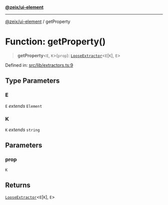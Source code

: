 [**@zeix/ui-element**](../README.md)

***

[@zeix/ui-element](../globals.md) / getProperty

# Function: getProperty()

> **getProperty**\<`E`, `K`\>(`prop`): [`LooseExtractor`](../type-aliases/LooseExtractor.md)\<`E`\[`K`\], `E`\>

Defined in: [src/lib/extractors.ts:9](https://github.com/zeixcom/ui-element/blob/333374b65ccc17c36a30cb41ca66f6ca0a5c37d0/src/lib/extractors.ts#L9)

## Type Parameters

### E

`E` *extends* `Element`

### K

`K` *extends* `string`

## Parameters

### prop

`K`

## Returns

[`LooseExtractor`](../type-aliases/LooseExtractor.md)\<`E`\[`K`\], `E`\>
